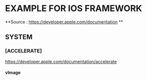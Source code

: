 # __EXAMPLE FOR IOS FRAMEWORK__

**Source : https://developer.apple.com/documentation **

## **SYSTEM**

### **[ACCELERATE]**
https://developer.apple.com/documentation/accelerate

#### vImage

